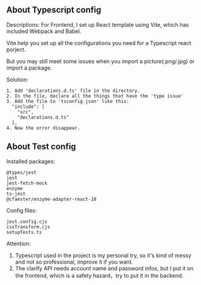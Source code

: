 ## About Typescript config

Descriptions: For Frontend, I set up React template using Vite, which has included Webpack and Babel.

Vite help you set up all the configurations you need for a Typescript react porject.

But you may still meet some issues when you import a picture(.png/.jpg) or import a package.

Solution:

```
1. Add 'declarations.d.ts' file in the directory.
2. In the file, declare all the things that have the 'type issue'
3. Add the file to 'tsconfig.json' like this:
  "include": [
    "src",
    "declarations.d.ts"
  ],
4. Now the error disappear.
```

## About Test config

Installed packages:

```
@types/jest
jest
jest-fetch-mock
enzyme
ts-jest
@cfaester/enzyme-adapter-react-18
```

Config files:

```
jest.config.cjs
cssTransform.cjs
setupTests.ts
```

Attention:

1. Typescript used in the project is my personal try, so it's kind of messy and not so professional, improve it if you want.
2. The clarify API needs account name and password infos, but I put it on the frontend, which is a safety hazard，try to put it in the backend.


